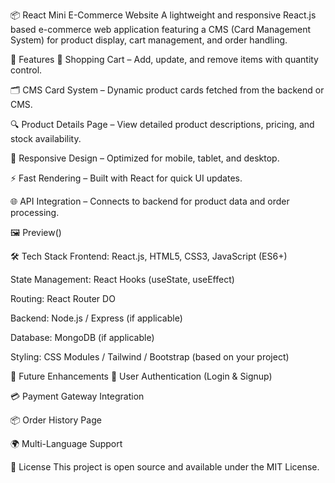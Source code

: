 📦 React Mini E-Commerce Website
A lightweight and responsive React.js based e-commerce web application featuring a CMS (Card Management System) for product display, cart management, and order handling.

🚀 Features
🛒 Shopping Cart – Add, update, and remove items with quantity control.

🗂 CMS Card System – Dynamic product cards fetched from the backend or CMS.

🔍 Product Details Page – View detailed product descriptions, pricing, and stock availability.

📱 Responsive Design – Optimized for mobile, tablet, and desktop.

⚡ Fast Rendering – Built with React for quick UI updates.

🌐 API Integration – Connects to backend for product data and order processing.

🖼️ Preview()

🛠️ Tech Stack
Frontend: React.js, HTML5, CSS3, JavaScript (ES6+)

State Management: React Hooks (useState, useEffect)

Routing: React Router DO

Backend: Node.js / Express (if applicable)

Database: MongoDB (if applicable)

Styling: CSS Modules / Tailwind / Bootstrap (based on your project)

📌 Future Enhancements
🔑 User Authentication (Login & Signup)

💳 Payment Gateway Integration

📦 Order History Page

🌍 Multi-Language Support

📜 License
This project is open source and available under the MIT License.

